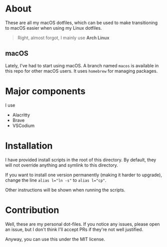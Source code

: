 # About

These are all my macOS dotfiles, which can be used to make transitioning to macOS easier when using my Linux dotfiles.

> Right, almost forgot, I mainly use **Arch Linux**


## macOS

Lately, I've had to start using macOS. A branch named `macos` is available in this repo for other macOS users. It uses `homebrew` for managing packages.

# Major components

I use
- Alacritty
- Brave
- VSCodium


# Installation

I have provided install scripts in the root of this directory. By default, they will not override anything and symlink to this directory.

If you want to install one version permanently (making it harder to upgrade), change the line `alias l="ln -s"` to `alias l="cp"`.

Other instructions will be shown when running the scripts.


# Contribution

Well, these are my personal dot-files. If you notice any issues, please open an issue, but I don't think I'll accept PRs if they're not well justified.

Anyway, you can use this under the MIT license.
